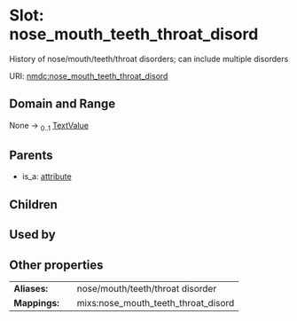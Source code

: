 
# Slot: nose_mouth_teeth_throat_disord


History of nose/mouth/teeth/throat disorders; can include multiple disorders

URI: [nmdc:nose_mouth_teeth_throat_disord](https://microbiomedata/meta/nose_mouth_teeth_throat_disord)


## Domain and Range

None &#8594;  <sub>0..1</sub> [TextValue](TextValue.md)

## Parents

 *  is_a: [attribute](attribute.md)

## Children


## Used by


## Other properties

|  |  |  |
| --- | --- | --- |
| **Aliases:** | | nose/mouth/teeth/throat disorder |
| **Mappings:** | | mixs:nose_mouth_teeth_throat_disord |

